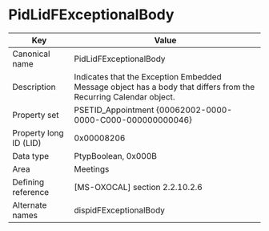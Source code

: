 # PidLidFExceptionalBody

| Key | Value |
|---|---|
| Canonical name | PidLidFExceptionalBody |
| Description | Indicates that the Exception Embedded Message object has a body that differs from the Recurring Calendar object. |
| Property set | PSETID_Appointment {00062002-0000-0000-C000-000000000046} |
| Property long ID (LID) | 0x00008206 |
| Data type | PtypBoolean, 0x000B |
| Area | Meetings |
| Defining reference | [MS-OXOCAL] section 2.2.10.2.6 |
| Alternate names | dispidFExceptionalBody |
